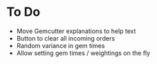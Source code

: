 # To Do

 - Move Gemcutter explanations to help text
 - Button to clear all incoming orders
 - Random variance in gem times
 - Allow setting gem times / weightings on the fly
